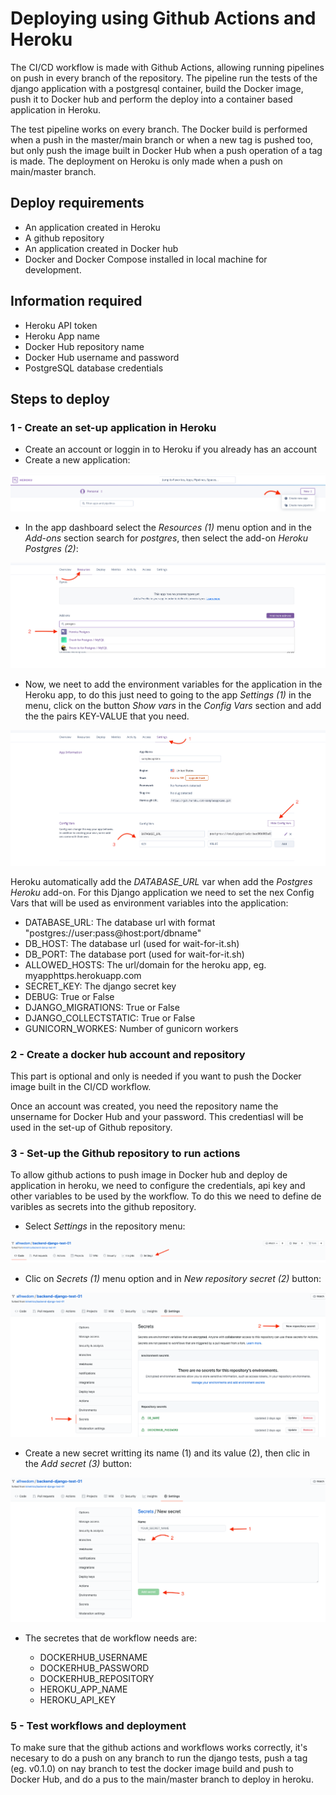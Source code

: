 # Deploying using Github Actions and Heroku

The CI/CD workflow is made with Github Actions, allowing running pipelines
on push in every branch of the repository. The pipeline run the tests of the django
application with a postgresql container, build the Docker image, push it to Docker hub and
perform the deploy into a container based application in Heroku.

The test pipeline works on every branch. 
The Docker build is performed when a push in the master/main branch or when a new tag is
pushed too, but only push the image built in Docker Hub when a push operation of a tag is made.
The deployment on Heroku is only made when a push on main/master branch.


## Deploy requirements

- An application created in Heroku
- A github repository
- An application created in Docker hub
- Docker and Docker Compose installed in local machine for development.

## Information required

- Heroku API token
- Heroku App name
- Docker Hub repository name
- Docker Hub username and password
- PostgreSQL database credentials

## Steps to deploy

### 1 - Create an set-up application in Heroku

- Create an account or loggin in to Heroku if you already has an account
- Create a new application:

![img_1.png](deploy/img/img_1.png)
  
- In the app dashboard select the *Resources (1)* menu option and in the *Add-ons* section search 
for *postgres*, then select the add-on *Heroku Postgres (2)*:
  
![img.png](deploy/img/img2.png)

- Now, we neet to add the environment variables for the application in the Heroku app, to do this
just need to going to the app *Settings (1)* in the menu, click on the button *Show vars* in the
*Config Vars* section and add the the pairs KEY-VALUE that you need.
  
![img.png](deploy/img/img.png)

Heroku automatically add the *DATABASE_URL* var when add the *Postgres Heroku* add-on. For this
Django application we need to set the nex Config Vars that will be used as environment variables into the application:

- DATABASE_URL: The database url with format "postgres://user:pass@host:port/dbname"
- DB_HOST: The database url (used for wait-for-it.sh)
- DB_PORT: The database port (used for wait-for-it.sh)
- ALLOWED_HOSTS: The url/domain for the heroku app, eg. myapphttps.herokuapp.com
- SECRET_KEY: The django secret key
- DEBUG: True or False
- DJANGO_MIGRATIONS: True or False
- DJANGO_COLLECTSTATIC: True or False
- GUNICORN_WORKES: Number of gunicorn workers

### 2 - Create a docker hub account and repository

This part is optional and only is needed if you want to push the Docker image built in the CI/CD workflow.

Once an account was created, you need the repository name the unsername for Docker Hub and your password. This credentiasl
will be used in the set-up of Github repository.

### 3 - Set-up the Github repository to run actions

To allow github actions to push image in Docker hub and deploy de application in heroku, we need to configure the
credentials, api key and other variables to be used by the workflow. To do this we need to define de varibles as secrets
into the github repository.

- Select *Settings* in the repository menu:

![img_2.png](deploy/img/img_2.png)

- Clic on *Secrets (1)* menu option and in *New repository secret (2)* button:

![img_3.png](deploy/img/img_3.png)

- Create a new secret writting its name (1) and its value (2), then clic in the *Add secret (3)* button:

![img_4.png](deploy/img/img_4.png)

- The secretes that de workflow needs are:

    - DOCKERHUB_USERNAME
    - DOCKERHUB_PASSWORD
    - DOCKERHUB_REPOSITORY
    - HEROKU_APP_NAME
    - HEROKU_API_KEY
    
### 5 - Test workflows and deployment

To make sure that the github actions and workflows works correctly, it's necesary to do a push on any branch to run the
django tests, push a tag (eg. v0.1.0) on nay branch to test the docker image build and push to Docker Hub, and do a pus
to the main/master branch to deploy in heroku.